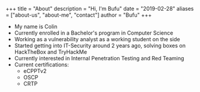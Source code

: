 +++
title = "About"
description = "Hi, I'm Bufu"
date = "2019-02-28"
aliases = ["about-us", "about-me", "contact"]
author = "Bufu"
+++

- My name is Colin
- Currently enrolled in a Bachelor's program in Computer Science
- Working as a vulnerability analyst as a working student on the side
- Started getting into IT-Security around 2 years ago, solving boxes on HackTheBox and TryHackMe
- Currently interested in Internal Penetration Testing and Red Teaming
- Current certifications:
  - eCPPTv2
  - OSCP
  - CRTP
